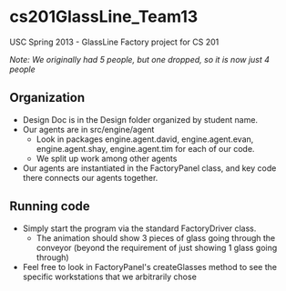 cs201GlassLine_Team13
=====================

USC Spring 2013 - GlassLine Factory project for CS 201

*Note: We originally had 5 people, but one dropped, so it is now just 4 people*

## Organization
- Design Doc is in the Design folder organized by student name.
- Our agents are in src/engine/agent
	- Look in packages engine.agent.david, engine.agent.evan, engine.agent.shay, engine.agent.tim for each of our code.
	- We split up work among other agents
- Our agents are instantiated in the FactoryPanel class, and key code there connects our agents together.

## Running code
- Simply start the program via the standard FactoryDriver class. 
	- The animation should show 3 pieces of glass going through the conveyor (beyond the requirement of just showing 1 glass going through)
- Feel free to look in FactoryPanel's createGlasses method to see the specific workstations that we arbitrarily chose